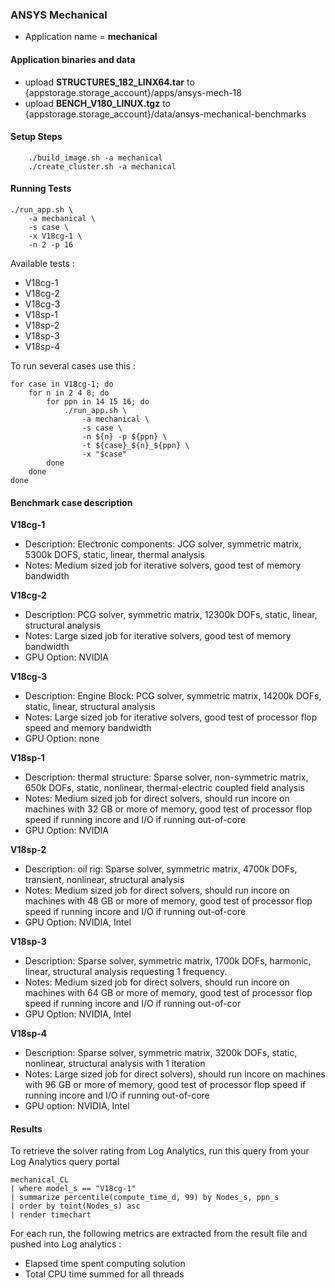 ### ANSYS Mechanical

- Application name = **mechanical**

#### Application binaries and data

- upload **STRUCTURES_182_LINX64.tar** to {appstorage.storage_account}/apps/ansys-mech-18
- upload **BENCH_V180_LINUX.tgz** to {appstorage.storage_account}/data/ansys-mechanical-benchmarks

#### Setup Steps

```
    ./build_image.sh -a mechanical
    ./create_cluster.sh -a mechanical
``` 

#### Running Tests

	./run_app.sh \
		-a mechanical \
		-s case \
		-x V18cg-1 \
		-n 2 -p 16

Available tests :
	
- V18cg-1
- V18cg-2
- V18cg-3
- V18sp-1
- V18sp-2
- V18sp-3
- V18sp-4

To run several cases use this :

	for case in V18cg-1; do 
		for n in 2 4 8; do 
			for ppn in 14 15 16; do 
				./run_app.sh \
					-a mechanical \
					-s case \
                    -n ${n} -p ${ppn} \
                    -t ${case}_${n}_${ppn} \
                    -x "$case"
			done
		done
	done


#### Benchmark case description

**V18cg-1**

- Description: Electronic components: JCG solver, symmetric matrix, 5300k DOFS, static, linear, thermal analysis
- Notes: Medium sized job for iterative solvers, good test of memory bandwidth 

**V18cg-2**

- Description: PCG solver, symmetric matrix, 12300k DOFs, static, linear, structural analysis
- Notes: Large sized job for iterative solvers, good test of memory bandwidth
- GPU Option: NVIDIA


**V18cg-3**

- Description: Engine Block: PCG solver, symmetric matrix, 14200k DOFs, static, linear, structural analysis
- Notes: Large sized job for iterative solvers, good test of processor flop speed and memory bandwidth
- GPU Option: none


**V18sp-1**

- Description: thermal structure: Sparse solver, non-symmetric matrix, 650k DOFs, static, nonlinear, thermal-electric coupled field analysis
- Notes:  Medium sized job for direct solvers, should run incore on machines with 32 GB or more of memory, good test of processor flop speed if running incore and I/O if running out-of-core
- GPU Option: NVIDIA


**V18sp-2**

- Description: oil rig: Sparse solver, symmetric matrix, 4700k DOFs, transient, nonlinear, structural analysis
- Notes: Medium sized job for direct solvers, should run incore on machines with 48 GB or more of memory, good test of processor flop speed if running incore and I/O if running out-of-core
- GPU Option: NVIDIA, Intel


**V18sp-3**

- Description: Sparse solver, symmetric matrix, 1700k DOFs, harmonic, linear, structural analysis requesting 1 frequency.
- Notes: Medium sized job for direct solvers, should run incore on machines with 64 GB or more of memory, good test of processor flop speed if running incore and I/O if running out-of-cor
- GPU Option: NVIDIA, Intel


**V18sp-4**

- Description: Sparse solver, symmetric matrix, 3200k DOFs, static, nonlinear, structural analysis with 1 iteration
- Notes: Large sized job for direct solvers), should run incore on machines with 96 GB or more of memory, good test of processor flop speed if running incore and I/O if running out-of-core
- GPU option: NVIDIA, Intel


#### Results

To retrieve the solver rating from Log Analytics, run this query from your Log Analytics query portal

	mechanical_CL 
	| where model_s == "V18cg-1" 
	| summarize percentile(compute_time_d, 99) by Nodes_s, ppn_s
	| order by toint(Nodes_s) asc
	| render timechart 



For each run, the following metrics are extracted from the result file and pushed into Log analytics :

 - Elapsed time spent computing solution
 - Total CPU time summed for all threads
